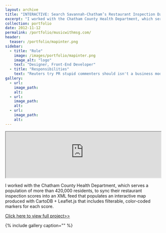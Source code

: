 ```yaml
---
layout: archive
title: "INTERACTIVE: Search Savannah-Chatham’s Restaurant Inspection Database"
excerpt: "I worked with the Chatham County Health Department, which serves a population of more than 420,000 residents"
collection: portfolio
date: 2012-11-12
permalink: /portfolio/musicwithmsg.com/
header:
  teaser: /portfolio/mapinter.png
sidebar:
  - title: "Role"
    image: /images/portfolio/mapinter.png
    image_alt: "logo"
    text: "Designer, Front-End Developer"
  - title: "Responsibilities"
    text: "Reuters try PR stupid commenters should isn't a business model"
gallery:
  - url:
    image_path:
    alt:
  - url:
    image_path:
    alt:
  - url:
    image_path:
    alt:
---
```


<iframe src="http://multimedia.savannahnow.com/media/restaurants/maps/savannahchatham.html" width="100%" height="150px"></iframe>

I worked with the Chatham County Health Department, which serves a population of more than 420,000 residents, to sync their restaurant inspection scores into an XML feed that populates an interactive map produced with CartoDB + Leaflet.js that includes filterable, color-coded markers for each score.

[Click here to view full project>>](http://multimedia.savannahnow.com/media/restaurants/maps/savannahchatham.html)

{% include gallery caption="" %}

